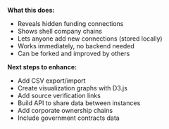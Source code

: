 **What this does:**
- Reveals hidden funding connections
- Shows shell company chains
- Lets anyone add new connections (stored locally)
- Works immediately, no backend needed
- Can be forked and improved by others

**Next steps to enhance:**
- Add CSV export/import
- Create visualization graphs with D3.js
- Add source verification links
- Build API to share data between instances
- Add corporate ownership chains
- Include government contracts data

